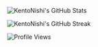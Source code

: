 ![KentoNishi's GitHub Stats](https://github-readme-stats.vercel.app/api?username=KentoNishi&show_icons=true&theme=dark)

![KentoNishi's GitHub Streak](https://github-readme-streak-stats.herokuapp.com/?user=KentoNishi&theme=dark)

![Profile Views](https://komarev.com/ghpvc/?username=KentoNishi)
